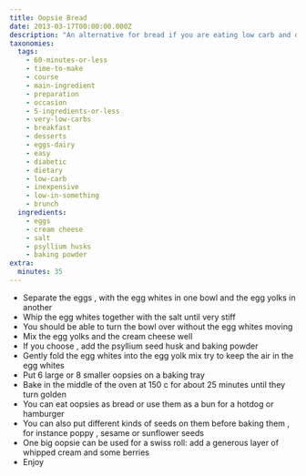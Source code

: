 ```yaml
---
title: Oopsie Bread
date: 2013-03-17T00:00:00.000Z
description: "An alternative for bread if you are eating low carb and diabetic.\r\ni saw this recipe on diet doctor, and loved it and wanted to share it."
taxonomies:
  tags:
    - 60-minutes-or-less
    - time-to-make
    - course
    - main-ingredient
    - preparation
    - occasion
    - 5-ingredients-or-less
    - very-low-carbs
    - breakfast
    - desserts
    - eggs-dairy
    - easy
    - diabetic
    - dietary
    - low-carb
    - inexpensive
    - low-in-something
    - brunch
  ingredients:
    - eggs
    - cream cheese
    - salt
    - psyllium husks
    - baking powder
extra:
  minutes: 35
---
```

 - Separate the eggs , with the egg whites in one bowl and the egg yolks in another
 - Whip the egg whites together with the salt until very stiff
 - You should be able to turn the bowl over without the egg whites moving
 - Mix the egg yolks and the cream cheese well
 - If you choose , add the psyllium seed husk and baking powder
 - Gently fold the egg whites into the egg yolk mix try to keep the air in the egg whites
 - Put 6 large or 8 smaller oopsies on a baking tray
 - Bake in the middle of the oven at 150 c for about 25 minutes until they turn golden
 - You can eat oopsies as bread or use them as a bun for a hotdog or hamburger
 - You can also put different kinds of seeds on them before baking them , for instance poppy , sesame or sunflower seeds
 - One big oopsie can be used for a swiss roll: add a generous layer of whipped cream and some berries
 - Enjoy
